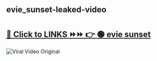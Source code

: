 
 ## evie_sunset-leaked-video 

# <h2><a href="https://clipsfans.com/evie_sunset&ref=git">🔗 Click to LINKS ⏩⏩ 👉 🟢 evie sunset </a></h2>

<a href="https://clipsfans.com/evie_sunset&ref=git" rel="nofollow" data-target="animated-image.originalLink"><img src="https://i.ibb.co.com/xMMVF88/686577567.gif" alt="Viral Video Original" style="max-width: 100%; display: inline-block;" data-target="animated-image.originalImage"></a>
